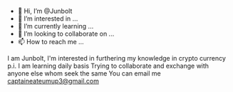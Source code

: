 - 👋 Hi, I’m @Junbolt
- 👀 I’m interested in ...
- 🌱 I’m currently learning ...
- 💞️ I’m looking to collaborate on ...
- 📫 How to reach me ...

<!---
Junbolt/Junbolt is a ✨ special ✨ repository because its `README.md` (this file) appears on your GitHub profile.
You can click the Preview link to take a look at your changes.
--->
I am Junbolt, I'm interested in furthering my knowledge in crypto currency  p.i.
I am learning daily basis 
Trying to collaborate and exchange with anyone else whom seek the same 
You can email me captaineateumup3@gmail.com 
